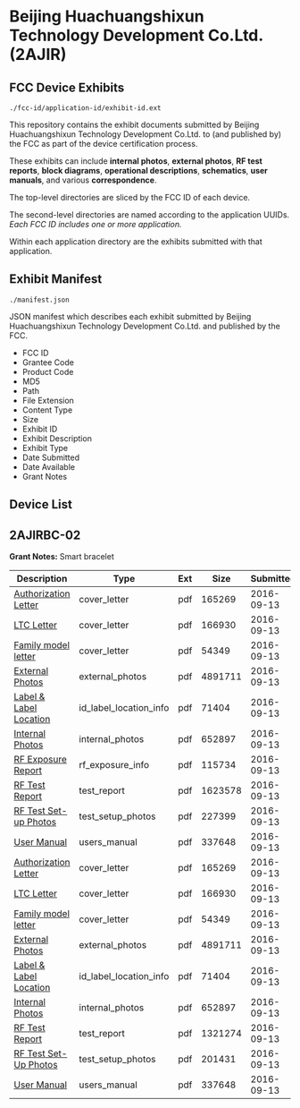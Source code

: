 # Beijing Huachuangshixun Technology Development Co.Ltd. (2AJIR)
## FCC Device Exhibits

```
./fcc-id/application-id/exhibit-id.ext
```

This repository contains the exhibit documents submitted by Beijing Huachuangshixun Technology Development Co.Ltd. to (and published by) the FCC as part of the device certification process.

These exhibits can include **internal photos**, **external photos**, **RF test reports**, **block diagrams**, **operational descriptions**, **schematics**, **user manuals**, and various **correspondence**.

The top-level directories are sliced by the FCC ID of each device.

The second-level directories are named according to the application UUIDs. *Each FCC ID includes one or more application.*

Within each application directory are the exhibits submitted with that application. 

## Exhibit Manifest

```
./manifest.json
```

JSON manifest which describes each exhibit submitted by Beijing Huachuangshixun Technology Development Co.Ltd. and published by the FCC.

- FCC ID
- Grantee Code
- Product Code
- MD5
- Path
- File Extension
- Content Type
- Size
- Exhibit ID
- Exhibit Description
- Exhibit Type
- Date Submitted
- Date Available
- Grant Notes

## Device List
## 2AJIRBC-02
**Grant Notes:** Smart bracelet

| Description | Type | Ext | Size | Submitted | Available |
| ----------- | ---- | --- | ---- | --------- | --------- |
| [Authorization Letter](2AJIRBC-02/04947169b3f6f3e230dc2e11995f6dd8/3131931.pdf) | cover_letter | pdf | 165269 | 2016-09-13 | 2016-09-13 |
| [LTC Letter](2AJIRBC-02/04947169b3f6f3e230dc2e11995f6dd8/3131932.pdf) | cover_letter | pdf | 166930 | 2016-09-13 | 2016-09-13 |
| [Family model letter](2AJIRBC-02/04947169b3f6f3e230dc2e11995f6dd8/3131933.pdf) | cover_letter | pdf | 54349 | 2016-09-13 | 2016-09-13 |
| [External Photos](2AJIRBC-02/04947169b3f6f3e230dc2e11995f6dd8/3131934.pdf) | external_photos | pdf | 4891711 | 2016-09-13 | 2016-09-13 |
| [Label & Label Location](2AJIRBC-02/04947169b3f6f3e230dc2e11995f6dd8/3131935.pdf) | id_label_location_info | pdf | 71404 | 2016-09-13 | 2016-09-13 |
| [Internal Photos](2AJIRBC-02/04947169b3f6f3e230dc2e11995f6dd8/3131936.pdf) | internal_photos | pdf | 652897 | 2016-09-13 | 2016-09-13 |
| [RF Exposure Report](2AJIRBC-02/04947169b3f6f3e230dc2e11995f6dd8/3131952.pdf) | rf_exposure_info | pdf | 115734 | 2016-09-13 | 2016-09-13 |
| [RF Test Report](2AJIRBC-02/04947169b3f6f3e230dc2e11995f6dd8/3131955.pdf) | test_report | pdf | 1623578 | 2016-09-13 | 2016-09-13 |
| [RF Test Set-up Photos](2AJIRBC-02/04947169b3f6f3e230dc2e11995f6dd8/3131956.pdf) | test_setup_photos | pdf | 227399 | 2016-09-13 | 2016-09-13 |
| [User Manual](2AJIRBC-02/04947169b3f6f3e230dc2e11995f6dd8/3131942.pdf) | users_manual | pdf | 337648 | 2016-09-13 | 2016-09-13 |
| [Authorization Letter](2AJIRBC-02/e6d3351e97d5580169c7e3fe1bb68533/3131931.pdf) | cover_letter | pdf | 165269 | 2016-09-13 | 2016-09-13 |
| [LTC Letter](2AJIRBC-02/e6d3351e97d5580169c7e3fe1bb68533/3131932.pdf) | cover_letter | pdf | 166930 | 2016-09-13 | 2016-09-13 |
| [Family model letter](2AJIRBC-02/e6d3351e97d5580169c7e3fe1bb68533/3131933.pdf) | cover_letter | pdf | 54349 | 2016-09-13 | 2016-09-13 |
| [External Photos](2AJIRBC-02/e6d3351e97d5580169c7e3fe1bb68533/3131934.pdf) | external_photos | pdf | 4891711 | 2016-09-13 | 2016-09-13 |
| [Label & Label Location](2AJIRBC-02/e6d3351e97d5580169c7e3fe1bb68533/3131935.pdf) | id_label_location_info | pdf | 71404 | 2016-09-13 | 2016-09-13 |
| [Internal Photos](2AJIRBC-02/e6d3351e97d5580169c7e3fe1bb68533/3131936.pdf) | internal_photos | pdf | 652897 | 2016-09-13 | 2016-09-13 |
| [RF Test Report](2AJIRBC-02/e6d3351e97d5580169c7e3fe1bb68533/3131940.pdf) | test_report | pdf | 1321274 | 2016-09-13 | 2016-09-13 |
| [RF Test Set-Up Photos](2AJIRBC-02/e6d3351e97d5580169c7e3fe1bb68533/3131941.pdf) | test_setup_photos | pdf | 201431 | 2016-09-13 | 2016-09-13 |
| [User Manual](2AJIRBC-02/e6d3351e97d5580169c7e3fe1bb68533/3131942.pdf) | users_manual | pdf | 337648 | 2016-09-13 | 2016-09-13 |

